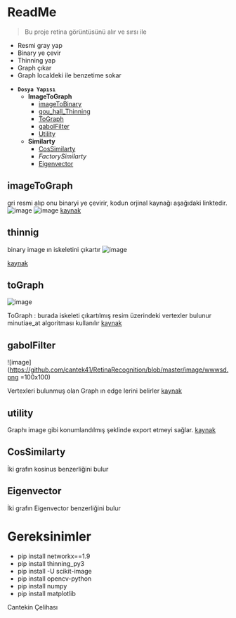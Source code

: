 # ReadMe

> Bu proje retina görüntüsünü alır ve sırsı ile

* Resmi gray yap
* Binary ye çevir
* Thinning yap
* Graph çıkar
* Graph localdeki ile benzetime sokar



- **`Dosya Yapısı`**
    - **ImageToGraph**
      - [imageToBinary](#imageToGraph)  
      - [gou_hall_Thinning](#thinnig)
      - [ToGraph](#toGraph)
      - [gabolFilter](#gabolFilter)
      - [Utility](#utility)
    - **Similarty**
      - [CosSimilarty](#CosSimilarty)
      - _FactorySimilarty_
      - [Eigenvector](#Eigenvector)
    


## imageToGraph
gri resmi alıp onu binaryi ye çevirir, kodun orjinal kaynağı aşağıdaki linktedir. 
![image](https://github.com/cantek41/RetinaRecognition/blob/master/image/A01_1.jpg)
![image](https://github.com/cantek41/RetinaRecognition/blob/master/image/A01_1_bloodvessel.png) 
[kaynak](https://github.com/getsanjeev/retina-features/blob/master/bloodvessels.py)

## thinnig
binary image ın iskeletini çıkartır
![image](https://github.com/cantek41/RetinaRecognition/blob/master/image/graphh.png)

[kaynak](https://github.com/tastyminerals/thinning_py3)

## toGraph
![image](https://github.com/cantek41/RetinaRecognition/blob/master/image/wwwsde.png)

ToGraph : burada iskeleti çıkartılmış resim üzerindeki vertexler bulunur
minutiae_at algoritması kullanılır
[kaynak](https://github.com/rtshadow/biometrics/blob/master/crossing_number.py)

## gabolFilter
![image](https://github.com/cantek41/RetinaRecognition/blob/master/image/wwwsd.png =100x100)

Vertexleri bulunmuş olan Graph ın edge lerini belirler
[kaynak](http://scikit-image.org/docs/dev/auto_examples/edges/plot_skeleton.html#sphx-glr-auto-examples-edges-plot-skeleton-py)

## utility
Graphı image gibi konumlandılmış şeklinde export etmeyi sağlar.
[kaynak](https://github.com/05dirnbe/nefi.git)

## CosSimilarty
İki grafın kosinus benzerliğini bulur

## Eigenvector
İki grafın Eigenvector benzerliğini bulur 


# Gereksinimler
* pip install networkx==1.9
* pip install thinning_py3
* pip install -U scikit-image
* pip install opencv-python
* pip install numpy
* pip install matplotlib

Cantekin Çelihası
